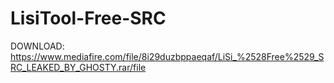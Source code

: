 # LisiTool-Free-SRC

DOWNLOAD: https://www.mediafire.com/file/8i29duzbppaeqaf/LiSi_%2528Free%2529_SRC_LEAKED_BY_GHOSTY.rar/file

